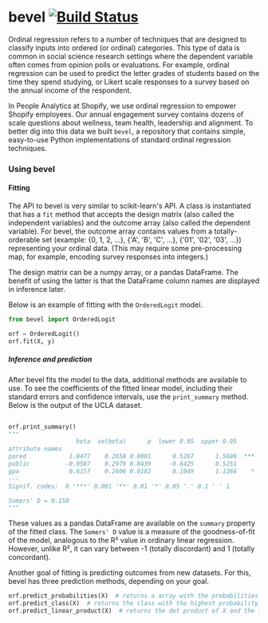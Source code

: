 # bevel [![Build Status](https://circleci.com/gh/Shopify/bevel.png?circle-token=d62dea911238d39ddf73543d75fed28268d2f043)](https://circleci.com/gh/Shopify/bevel)


Ordinal regression refers to a number of techniques that are designed to classify inputs into ordered (or ordinal) categories. This type of data is common in social science research settings where the dependent variable often comes from opinion polls or evaluations. For example, ordinal regression can be used to predict the letter grades of students based on the time they spend studying, or Likert scale responses to a survey based on the annual income of the respondent.

In People Analytics at Shopify, we use ordinal regression to empower Shopify employees. Our annual engagement survey contains dozens of scale questions about wellness, team health, leadership and alignment. To better dig into this data we built `bevel`, a repository that contains simple, easy-to-use Python implementations of standard ordinal regression techniques.

### Using bevel

#### Fitting

The API to bevel is very similar to scikit-learn's API. A class is instantiated that has a `fit` method that accepts the design matrix (also called the independent variables) and the outcome array (also called the dependent variable). For bevel, the outcome array contains values from a totally-orderable set (example: {0, 1, 2, ...}, {'A', 'B', 'C', ...}, {'01', '02', '03', ...}) representing your ordinal data. (This may require some pre-processing map, for example, encoding survey responses into integers.)

The design matrix can be a numpy array, or a pandas DataFrame. The benefit of using the latter is that the DataFrame column names are displayed in inference later.  

Below is an example of fitting with the `OrderedLogit` model. 

```python
from bevel import OrderedLogit

orf = OrderedLogit()
orf.fit(X, y)
```


##### Inference and prediction

After bevel fits the model to the data, additional methods are available to use. To see the coefficients of the fitted linear model, including their standard errors and confidence intervals, use the `print_summary` method. Below is the output of the UCLA dataset. 

```python

orf.print_summary()
"""
                   beta  se(beta)      p  lower 0.95  upper 0.95
attribute names
pared            1.0477    0.2658 0.0001      0.5267      1.5686  ***
public          -0.0587    0.2979 0.8439     -0.6425      0.5251
gpa              0.6157    0.2606 0.0182      0.1049      1.1266    *
---
Signif. codes:  0 '***' 0.001 '**' 0.01 '*' 0.05 '.' 0.1 ' ' 1

Somers' D = 0.158
"""
```

These values as a pandas DataFrame are available on the `summary` property of the fitted class. The `Somers' D` value is a measure of the goodness-of-fit of the model, analogous to the R&#178; value in ordinary linear regression. However, unlike R&#178;, it can vary between -1 (totally discordant) and 1 (totally concordant). 

Another goal of fitting is predicting outcomes from new datasets. For this, bevel has three prediction methods, depending on your goal.


```python
orf.predict_probabilities(X)  # returns a array with the probabilities of being in each class.
orf.predict_class(X)  # returns the class with the highest probability
orf.predict_linear_product(X)  # returns the dot product of X and the fitted coefficients
```

